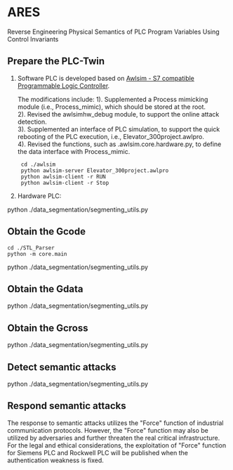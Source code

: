 # ARES
Reverse Engineering Physical Semantics of PLC Program Variables Using Control Invariants


## Prepare the PLC-Twin
1. Software PLC is developed based on [Awlsim - S7 compatible Programmable Logic Controller](https://github.com/mbuesch/awlsim).

	The modifications include: 
	1). Supplemented a Process mimicking module (i.e., Process_mimic), which should be stored at the root. <br>
	2). Revised the awlsimhw_debug module, to support the online attack detection. <br>
	3). Supplemented an interface of PLC simulation, to support the quick rebooting of the PLC execution, i.e., Elevator_300project.awlpro. <br>
	4). Revised the functions, such as .awlsim.core.hardware.py, to define the data interface with Process_mimic. <br>

		cd ./awlsim
		python awlsim-server Elevator_300project.awlpro
		python awlsim-client -r RUN  
		python awlsim-client -r Stop 

2. Hardware PLC: 

python ./data_segmentation/segmenting_utils.py

## Obtain the Gcode
	cd ./STL_Parser
	python -m core.main

python ./data_segmentation/segmenting_utils.py

## Obtain the Gdata

python ./data_segmentation/segmenting_utils.py

## Obtain the Gcross

python ./data_segmentation/segmenting_utils.py

## Detect semantic attacks

python ./data_segmentation/segmenting_utils.py

## Respond semantic attacks

The response to semantic attacks utilizes the "Force" function of industrial communication protocols. However, the "Force" function may also be utilized by adversaries and further threaten the real critical infrastructure. For the legal and ethical considerations, the exploitation of "Force" function for Siemens PLC and Rockwell PLC will be published when the authentication weakness is fixed. 
